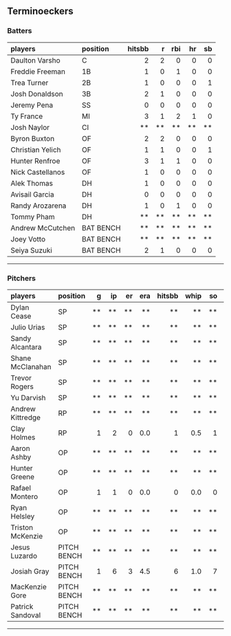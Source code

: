 ## Terminoeckers

### Batters

 
|players          |position  | hitsbb|  r| rbi| hr| sb| 
|:----------------|:---------|------:|--:|---:|--:|--:| 
|Daulton Varsho   |C         |      2|  2|   0|  0|  0| 
|Freddie Freeman  |1B        |      1|  0|   1|  0|  0| 
|Trea Turner      |2B        |      1|  0|   0|  0|  1| 
|Josh Donaldson   |3B        |      2|  1|   0|  0|  0| 
|Jeremy Pena      |SS        |      0|  0|   0|  0|  0| 
|Ty France        |MI        |      3|  1|   2|  1|  0| 
|Josh Naylor      |CI        |     **| **|  **| **| **| 
|Byron Buxton     |OF        |      2|  2|   0|  0|  0| 
|Christian Yelich |OF        |      1|  1|   0|  0|  1| 
|Hunter Renfroe   |OF        |      3|  1|   1|  0|  0| 
|Nick Castellanos |OF        |      1|  0|   0|  0|  0| 
|Alek Thomas      |DH        |      1|  0|   0|  0|  0| 
|Avisail Garcia   |DH        |      0|  0|   0|  0|  0| 
|Randy Arozarena  |DH        |      1|  0|   1|  0|  0| 
|Tommy Pham       |DH        |     **| **|  **| **| **| 
|Andrew McCutchen |BAT BENCH |     **| **|  **| **| **| 
|Joey Votto       |BAT BENCH |     **| **|  **| **| **| 
|Seiya Suzuki     |BAT BENCH |      2|  1|   0|  0|  0| 

* * *

### Pitchers

 
|players          |position    |  g| ip| er| era| hitsbb| whip| so|  w| sv| 
|:----------------|:-----------|--:|--:|--:|---:|------:|----:|--:|--:|--:| 
|Dylan Cease      |SP          | **| **| **|  **|     **|   **| **| **| **| 
|Julio Urias      |SP          | **| **| **|  **|     **|   **| **| **| **| 
|Sandy Alcantara  |SP          | **| **| **|  **|     **|   **| **| **| **| 
|Shane McClanahan |SP          | **| **| **|  **|     **|   **| **| **| **| 
|Trevor Rogers    |SP          | **| **| **|  **|     **|   **| **| **| **| 
|Yu Darvish       |SP          | **| **| **|  **|     **|   **| **| **| **| 
|Andrew Kittredge |RP          | **| **| **|  **|     **|   **| **| **| **| 
|Clay Holmes      |RP          |  1|  2|  0| 0.0|      1|  0.5|  1|  0|  1| 
|Aaron Ashby      |OP          | **| **| **|  **|     **|   **| **| **| **| 
|Hunter Greene    |OP          | **| **| **|  **|     **|   **| **| **| **| 
|Rafael Montero   |OP          |  1|  1|  0| 0.0|      0|  0.0|  0|  0|  0| 
|Ryan Helsley     |OP          | **| **| **|  **|     **|   **| **| **| **| 
|Triston McKenzie |OP          | **| **| **|  **|     **|   **| **| **| **| 
|Jesus Luzardo    |PITCH BENCH | **| **| **|  **|     **|   **| **| **| **| 
|Josiah Gray      |PITCH BENCH |  1|  6|  3| 4.5|      6|  1.0|  7|  0|  0| 
|MacKenzie Gore   |PITCH BENCH | **| **| **|  **|     **|   **| **| **| **| 
|Patrick Sandoval |PITCH BENCH | **| **| **|  **|     **|   **| **| **| **| 


* * *


